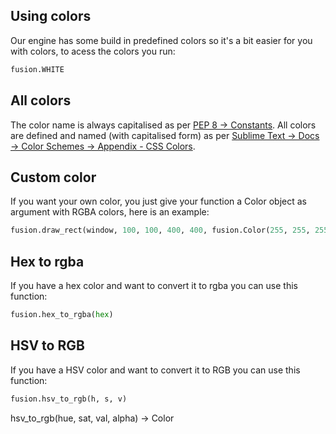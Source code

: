## Using colors
Our engine has some build in predefined colors so it's a bit easier for you with colors, to acess the colors you run:
```python
fusion.WHITE
```
## All colors
The color name is always capitalised as per [PEP 8 → Constants](https://peps.python.org/pep-0008/#constants). All colors are defined and named (with capitalised form) as per [Sublime Text → Docs → Color Schemes → Appendix - CSS Colors](https://www.sublimetext.com/docs/color_schemes.html#appendix-css-colors).

## Custom color
If you want your own color, you just give your function a Color object as argument with RGBA colors, here is an example:
```python
fusion.draw_rect(window, 100, 100, 400, 400, fusion.Color(255, 255, 255, 255))
```

## Hex to rgba
If you have a hex color and want to convert it to rgba you can use this function:
```python
fusion.hex_to_rgba(hex)
```

## HSV to RGB
If you have a HSV color and want to convert it to RGB you can use this function:
```python
fusion.hsv_to_rgb(h, s, v)
```
hsv_to_rgb(hue, sat, val, alpha) -> Color